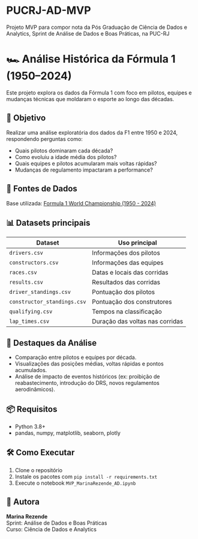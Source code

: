 # PUCRJ-AD-MVP
Projeto MVP para compor nota da Pós Graduação de Ciência de Dados e Analytics, Sprint de Análise de Dados e Boas Práticas, na PUC-RJ

# 🏎️ Análise Histórica da Fórmula 1 (1950–2024)

Este projeto explora os dados da Fórmula 1 com foco em pilotos, equipes e mudanças técnicas que moldaram o esporte ao longo das décadas.

## 🎯 Objetivo

Realizar uma análise exploratória dos dados da F1 entre 1950 e 2024, respondendo perguntas como:

- Quais pilotos dominaram cada década?
- Como evoluiu a idade média dos pilotos?
- Quais equipes e pilotos acumularam mais voltas rápidas?
- Mudanças de regulamento impactaram a performance?

## 📁 Fontes de Dados

Base utilizada: [Formula 1 World Championship (1950 - 2024)](https://www.kaggle.com/datasets/rohanrao/formula-1-world-championship-1950-2020)

## 📊 Datasets principais

| Dataset                     | Uso principal                                  |
|----------------------------|-----------------------------------------------|
| `drivers.csv`              | Informações dos pilotos                        |
| `constructors.csv`         | Informações das equipes                        |
| `races.csv`                | Datas e locais das corridas                    |
| `results.csv`              | Resultados das corridas                        |
| `driver_standings.csv`     | Pontuação dos pilotos                          |
| `constructor_standings.csv`| Pontuação dos construtores                     |
| `qualifying.csv`           | Tempos na classificação                        |
| `lap_times.csv`            | Duração das voltas nas corridas                |

## 📌 Destaques da Análise

- Comparação entre pilotos e equipes por década.
- Visualizações das posições médias, voltas rápidas e pontos acumulados.
- Análise de impacto de eventos históricos (ex: proibição de reabastecimento, introdução do DRS, novos regulamentos aerodinâmicos).

## 📦 Requisitos

- Python 3.8+
- pandas, numpy, matplotlib, seaborn, plotly

## 🛠️ Como Executar

1. Clone o repositório
2. Instale os pacotes com `pip install -r requirements.txt`
3. Execute o notebook `MVP_MarinaRezende_AD.ipynb`

## 📌 Autora

**Marina Rezende**  
Sprint: Análise de Dados e Boas Práticas  
Curso: Ciência de Dados e Analytics
